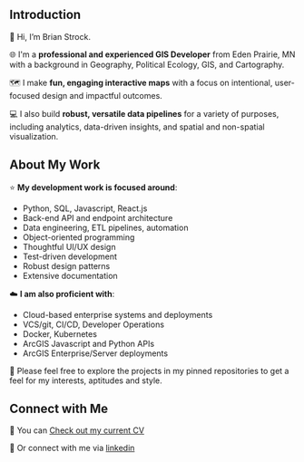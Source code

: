 <h2>Introduction</h2>

👋 Hi, I’m Brian Strock.

🌐 I'm a **professional and experienced GIS Developer** from Eden Prairie, MN with a background in Geography, Political Ecology, GIS, and Cartography.

🗺️ I make **fun, engaging interactive maps** with a focus on intentional, user-focused design and impactful outcomes.

💻 I also build **robust, versatile data pipelines** for a variety of purposes, including analytics, data-driven insights, and spatial and non-spatial visualization.

<h2>About My Work</h2>

⭐ **My development work is focused around**:
- Python, SQL, Javascript, React.js
- Back-end API and endpoint architecture
- Data engineering, ETL pipelines, automation
- Object-oriented programming
- Thoughtful UI/UX design
- Test-driven development
- Robust design patterns
- Extensive documentation

☁️ **I am also proficient with**:
- Cloud-based enterprise systems and deployments
- VCS/git, CI/CD, Developer Operations
- Docker, Kubernetes
- ArcGIS Javascript and Python APIs
- ArcGIS Enterprise/Server deployments

👀 Please feel free to explore the projects in my pinned repositories to get a feel for my interests, aptitudes and style.

<h2>Connect with Me</h2>

📎 You can [Check out my current CV](https://github.com/bstrock/bstrock/blob/main/Strock%2C%20Brian%20-%20%20Sr.%20GIS%20Developer%20-%20CV.docx)

🔌 Or connect with me via [linkedin](https://www.linkedin.com/in/bstrockdev/)


<!---
bstrock/bstrock is a ✨ special ✨ repository because its `README.md` (this file) appears on your GitHub profile.
You can click the Preview link to take a look at your changes.
--->
